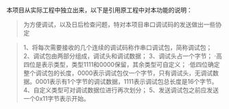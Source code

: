 本项目从实际工程中独立出来，以下是引用原工程中对本功能的说明：


> 为方便调试，以及日后检查问题，特对本项目串口调试码的发送做出一些协定

> 1、将每次需要接收的几个连续的调试码称作串口调试包，简称调试包；
> 2、调试包由两部分组成，调试头和调试数据；
> 3、调试头占一个字节；
>    ·高四位是表示类型，类型1111和0000保留，其余类型可自定义；
>    ·低四位确定整个调试包的长度，0000表示调试包仅一个字节，只有调试头，无调试数据。0001表示有1个字节的调试数据，1111表示调试包总长度是16个字节。
> 4、自定义类型可对调试数据位进行再次划分；
> 5、发送调试包之前应发送一个0x11字节表示开始。